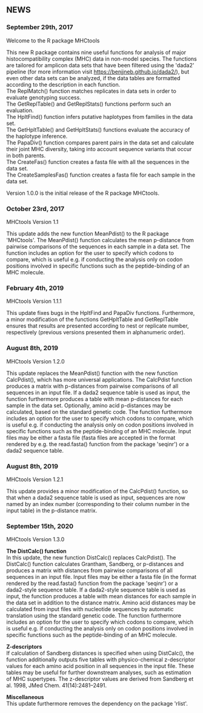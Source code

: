 ## NEWS

### September 29th, 2017  

Welcome to the R package MHCtools  

This new R package contains nine useful functions for analysis of major histocompatibility complex (MHC) data in non-model species. The functions are tailored for amplicon data sets that have been filtered using the 'dada2' pipeline (for more information visit <https://benjjneb.github.io/dada2/>), but even other data sets can be analyzed, if the data tables are formatted according to the description in each function.  
The ReplMatch() function matches replicates in data sets in order to evaluate genotyping success.  
The GetReplTable() and GetReplStats() functions perform such an evaluation.  
The HpltFind() function infers putative haplotypes from families in the data set.  
The GetHpltTable() and GetHpltStats() functions evaluate the accuracy of the haplotype inference.  
The PapaDiv() function compares parent pairs in the data set and calculate their joint MHC diversity, taking into account sequence variants that occur in both parents.  
The CreateFas() function creates a fasta file with all the sequences in the data set.  
The CreateSamplesFas() function creates a fasta file for each sample in the data set.  

Version 1.0.0 is the initial release of the R package MHCtools.  


### October 23rd, 2017  

MHCtools Version 1.1  

This update adds the new function MeanPdist() to the R package 'MHCtools'. The MeanPdist() function calculates the mean p-distance from pairwise comparisons of the sequences in each sample in a data set. The function includes an option for the user to specify which codons to compare, which is useful e.g. if conducting the analysis only on codon positions involved in specific functions such as the peptide-binding of an MHC molecule.


### February 4th, 2019 

MHCtools Version 1.1.1  

This update fixes bugs in the HpltFind and PapaDiv functions. Furthermore, a minor modification of the functions GetHpltTable and GetReplTable ensures that results are presented according to nest or replicate number, respectively (previous versions presented them in alphanumeric order).


### August 8th, 2019  

MHCtools Version 1.2.0  

This update replaces the MeanPdist() function with the new function CalcPdist(), which has more universal applications. The CalcPdist function produces a matrix with p-distances from pairwise comparisons of all sequences in an input file. If a dada2 sequence table is used as input, the function furthermore produces a table with mean p-distances for each sample in the data set. Optionally, amino acid p-distances may be calculated, based on the standard genetic code. The function furthermore includes an option for the user to specify which codons to compare, which is useful e.g. if conducting the analysis only on codon positions involved in specific functions such as the peptide-binding of an MHC molecule. Input files may be either a fasta file (fasta files are accepted in the format rendered by e.g. the read.fasta() function from the package 'seqinr') or a dada2 sequence table.


### August 8th, 2019  

MHCtools Version 1.2.1  

This update provides a minor modification of the CalcPdist() function, so that when a dada2 sequence table is used as input, sequences are now named by an index number (corresponding to their column number in the input table) in the p-distance matrix.


### September 15th, 2020  

MHCtools Version 1.3.0  

**The DistCalc() function**  
In this update, the new function DistCalc() replaces CalcPdist(). The DistCalc() function calculates Grantham, Sandberg, or p-distances and produces a matrix with distances from pairwise comparisons of all sequences in an input file. Input files may be either a fasta file (in the format rendered by the read.fasta() function from the package 'seqinr') or a dada2-style sequence table. If a dada2-style sequence table is used as input, the function produces a table with mean distances for each sample in the data set in addition to the distance matrix. Amino acid distances may be calculated from input files with nucleotide sequences by automatic translation using the standard genetic code. The function furthermore includes an option for the user to specify which codons to compare, which is useful e.g. if conducting the analysis only on codon positions involved in specific functions such as the peptide-binding of an MHC molecule.

**Z-descriptors**  
If calculation of Sandberg distances is specified when using DistCalc(), the function additionally outputs five tables with physico-chemical z-descriptor values for each amino acid position in all sequences in the input file. These tables may be useful for further downstream analyses, such as estimation of MHC supertypes. The z-descriptor values are derived from Sandberg et al. 1998, JMed Chem. 41(14):2481–2491.

**Miscellaneous**  
This update furthermore removes the dependency on the package 'rlist'.
